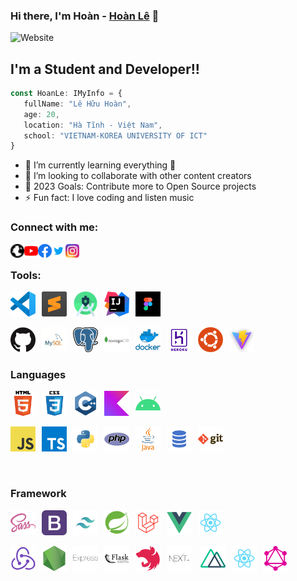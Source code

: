 ### Hi there, I'm Hoàn - [Hoàn Lê][website] 👋 

![Website](https://readme-typing-svg.herokuapp.com/?width=800&lines=Student%20at%20%20Viet%20-%20Korea%20University%20of%20Information%20Communication%20Technology;%20Fullstack%20Web%20application%20developer,%20Mobile%20application%20developer)

## I'm a Student and Developer!!

```typescript
const HoanLe: IMyInfo = {
   fullName: "Lê Hữu Hoàn",
   age: 20,
   location: "Hà Tĩnh - Việt Nam",
   school: "VIETNAM-KOREA UNIVERSITY OF ICT"
}
```

- 🌱 I’m currently learning everything 🤣
- 👯 I’m looking to collaborate with other content creators
- 🥅 2023 Goals: Contribute more to Open Source projects
- ⚡ Fun fact: I love coding and listen music 

### Connect with me:

[<img align="left" alt="Hoanle.tk" width="22px" src="https://raw.githubusercontent.com/iconic/open-iconic/master/svg/globe.svg" />][website]
[<img align="left" alt="Hoàn Lê | YouTube" width="22px" src="https://github.com/github/explore/blob/main/topics/youtube/youtube.png" />][youtube]
[<img align="left" alt="Hoàn Lê | LinkedIn" width="22px" src="https://github.com/github/explore/blob/main/topics/facebook/facebook.png" />][facebook]
[<img align="left" alt="Hoàn Lê | Twitter" width="22px" src="https://github.com/github/explore/blob/main/topics/twitter/twitter.png" />][twitter]
[<img align="left" alt="Hoàn Lê | Instagram" width="22px" src="https://github.com/github/explore/blob/main/topics/instagram/instagram.png" />][instagram]

<br />

### Tools:

<img  alt="Visual Studio" width="40px" src="https://raw.githubusercontent.com/github/explore/80688e429a7d4ef2fca1e82350fe8e3517d3494d/topics/visual-studio-code/visual-studio-code.png" style="margin-right:10px;" ><img  alt="Sublime text" width="40px" src="https://raw.githubusercontent.com/github/explore/80688e429a7d4ef2fca1e82350fe8e3517d3494d/topics/sublime-text/sublime-text.png" style="margin-right:10px;" ><img  alt="Android Studio" width="40px" src="https://github.com/github/explore/blob/main/topics/android-studio/android-studio.png" style="margin-right:10px;" ><img  alt="intelLJ" width="40px" src="https://github.com/github/explore/blob/main/topics/intellij-idea/intellij-idea.png" style="margin-right:10px;" ><img  alt="Figma" width="40px" src="https://github.com/github/explore/blob/main/topics/figma/figma.png" style="margin-right:10px;" >


<img  alt="GitHub" width="40px" src="https://raw.githubusercontent.com/github/explore/78df643247d429f6cc873026c0622819ad797942/topics/github/github.png" style="margin-right:10px;" ><img  alt="MySQL" width="40px" src="https://github.com/github/explore/blob/main/topics/mysql/mysql.png" style="margin-right:10px;" ><img  alt="" width="40px" src="https://github.com/github/explore/blob/main/topics/postgresql/postgresql.png" style="margin-right:10px;" ><img  alt="" width="40px" src="https://github.com/github/explore/blob/main/topics/mongodb/mongodb.png" style="margin-right:10px;" ><img  alt="Docker" width="40px" src="https://github.com/github/explore/blob/main/topics/docker/docker.png" style="margin-right:10px;" ><img  alt="Heroku" width="40px" src="https://github.com/github/explore/blob/main/topics/heroku/heroku.png" style="margin-right:10px;" ><img  alt="Heroku" width="40px" src="https://github.com/github/explore/blob/main/topics/ubuntu/ubuntu.png" style="margin-right:10px;" ><img  alt="Vite" width="40px" src="https://github.com/github/explore/blob/main/topics/vite/vite.png" style="margin-right:10px;" >
<br />

### Languages

<img  alt="HTML5" width="40px" src="https://raw.githubusercontent.com/github/explore/80688e429a7d4ef2fca1e82350fe8e3517d3494d/topics/html/html.png" style="margin-right:10px;" ><img  alt="CSS3" width="40px" src="https://raw.githubusercontent.com/github/explore/80688e429a7d4ef2fca1e82350fe8e3517d3494d/topics/css/css.png" style="margin-right:10px;" ><img  alt="HTML5" width="40px" src="https://raw.githubusercontent.com/github/explore/80688e429a7d4ef2fca1e82350fe8e3517d3494d/topics/cpp/cpp.png" style="margin-right:10px;" ><img  alt="Kotlin" width="40px" src="https://raw.githubusercontent.com/github/explore/80688e429a7d4ef2fca1e82350fe8e3517d3494d/topics/kotlin/kotlin.png" style="margin-right:10px;" ><img  alt="Android" width="40px" src="https://github.com/github/explore/blob/main/topics/android/android.png" style="margin-right:10px;" >


<img  alt="JavaScript" width="40px" src="https://raw.githubusercontent.com/github/explore/80688e429a7d4ef2fca1e82350fe8e3517d3494d/topics/javascript/javascript.png" style="margin-right:10px;" ><img  alt="" width="40px" src="https://github.com/github/explore/blob/main/topics/typescript/typescript.png" style="margin-right:10px;" ><img  alt="Py thon" width="40px" src="https://raw.githubusercontent.com/github/explore/80688e429a7d4ef2fca1e82350fe8e3517d3494d/topics/python/python.png" style="margin-right:10px;" ><img  alt="PHP" width="40px" src="https://raw.githubusercontent.com/github/explore/80688e429a7d4ef2fca1e82350fe8e3517d3494d/topics/php/php.png" style="margin-right:10px;" ><img  alt="Java" width="40px" src="https://github.com/github/explore/blob/main/topics/java/java.png" style="margin-right:10px;" ><img  alt="SQL" width="40px" src="https://raw.githubusercontent.com/github/explore/80688e429a7d4ef2fca1e82350fe8e3517d3494d/topics/sql/sql.png" style="margin-right:10px;" ><img  alt="Git" width="40px" src="https://raw.githubusercontent.com/github/explore/80688e429a7d4ef2fca1e82350fe8e3517d3494d/topics/git/git.png" style="margin-right:10px;" >

<br />

### Framework

<img  alt="Sass" width="40px" src="https://github.com/github/explore/blob/main/topics/sass/sass.png" style="margin-right:10px;" ><img  alt="Bootstrap" width="40px" src="https://github.com/github/explore/blob/main/topics/bootstrap/bootstrap.png" style="margin-right:10px;" ><img  alt="Sass" width="40px" src="https://github.com/github/explore/blob/main/topics/tailwind/tailwind.png" style="margin-right:10px;" ><img  alt="Spring" width="40px" src="https://github.com/github/explore/blob/main/topics/spring-boot/spring-boot.png" style="margin-right:10px;" ><img  alt="Laravel" width="40px" src="https://raw.githubusercontent.com/github/explore/80688e429a7d4ef2fca1e82350fe8e3517d3494d/topics/laravel/laravel.png" style="margin-right:10px;" ><img  alt="VueJs" width="40px" src="https://raw.githubusercontent.com/github/explore/80688e429a7d4ef2fca1e82350fe8e3517d3494d/topics/vue/vue.png" style="margin-right:10px;" ><img  alt="React" width="40px" src="https://raw.githubusercontent.com/github/explore/80688e429a7d4ef2fca1e82350fe8e3517d3494d/topics/react/react.png" style="margin-right:10px;" >


<img  alt="Redux" width="40px" src="https://github.com/github/explore/blob/main/topics/redux/redux.png" style="margin-right:10px;" ><img  alt="NodeJS" width="40px" src="https://github.com/github/explore/blob/main/topics/nodejs/nodejs.png" style="margin-right:10px;" ><img  alt="" width="40px" src="https://github.com/github/explore/blob/main/topics/express/express.png" style="margin-right:10px;" ><img  alt="Flask" width="40px" src="https://github.com/github/explore/blob/main/topics/flask/flask.png" style="margin-right:10px;" ><img  alt="NestJs" width="40px" src="https://github.com/github/explore/blob/main/topics/nestjs/nestjs.png" style="margin-right:10px;" ><img  alt="NextJs" width="40px" src="https://github.com/github/explore/blob/main/topics/nextjs/nextjs.png" style="margin-right:10px;" >
<img  alt="Graphql" width="40px" src="https://github.com/github/explore/blob/main/topics/nuxt/nuxt.png" style="margin-right:10px;" ><img  alt="React-native" width="40px" src="https://github.com/github/explore/blob/main/topics/react-native/react-native.png" style="margin-right:10px;" ><img  alt="Graphql" width="40px" src="https://github.com/github/explore/blob/main/topics/graphql/graphql.png" style="margin-right:10px;" >
<br>
<br>

[messenger]: https://www.facebook.com/messages/t/100036070716996
[website]: https://hoanle.tk
[twitter]: https://twitter.com/hoanlehuu396
[youtube]: https://www.youtube.com/channel/UCm3jjrj_lvfsMzZYhn2FoHg
[instagram]: https://www.instagram.com/hoanle.396/
[facebook]: https://facebook.com//hoanle396


